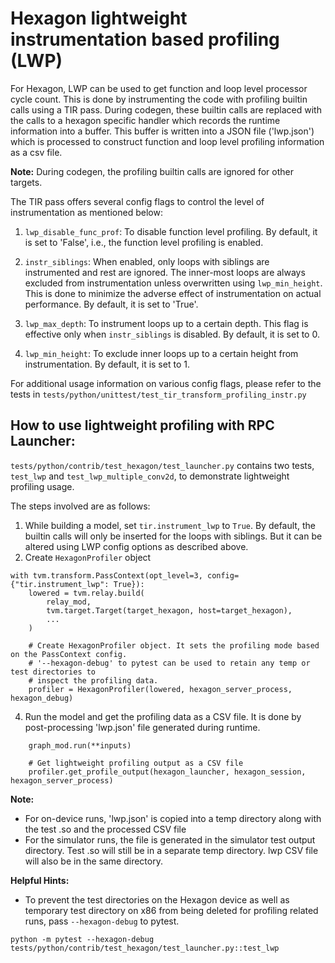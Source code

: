 <!--- Licensed to the Apache Software Foundation (ASF) under one -->
<!--- or more contributor license agreements.  See the NOTICE file -->
<!--- distributed with this work for additional information -->
<!--- regarding copyright ownership.  The ASF licenses this file -->
<!--- to you under the Apache License, Version 2.0 (the -->
<!--- "License"); you may not use this file except in compliance -->
<!--- with the License.  You may obtain a copy of the License at -->

<!---   http://www.apache.org/licenses/LICENSE-2.0 -->

<!--- Unless required by applicable law or agreed to in writing, -->
<!--- software distributed under the License is distributed on an -->
<!--- "AS IS" BASIS, WITHOUT WARRANTIES OR CONDITIONS OF ANY -->
<!--- KIND, either express or implied.  See the License for the -->
<!--- specific language governing permissions and limitations -->
<!--- under the License. -->

# Hexagon lightweight instrumentation based profiling (LWP)

For Hexagon, LWP can be used to get function and loop level processor cycle count.
This is done by instrumenting the code with profiling builtin calls using a TIR pass.
During codegen, these builtin calls are replaced with the calls to a hexagon specific
handler which records the runtime information into a buffer.
This buffer is written into a JSON file ('lwp.json') which is processed to construct
function and loop level profiling information as a csv file.

**Note:** During codegen, the profiling builtin calls are ignored for other targets.

The TIR pass offers several config flags to control the level of instrumentation
as mentioned below:

1) `lwp_disable_func_prof`: To disable function level profiling. By default, it is
set to 'False', i.e., the function level profiling is enabled.

2) `instr_siblings`: When enabled, only loops with siblings are instrumented and rest are
ignored. The inner-most loops are always excluded from instrumentation unless overwritten
using `lwp_min_height`. This is done to minimize the adverse effect of instrumentation on
actual performance. By default, it is set to 'True'.

3) `lwp_max_depth`: To instrument loops up to a certain depth. This flag is effective
only when `instr_siblings` is disabled. By default, it is set to 0.

4) `lwp_min_height`: To exclude inner loops up to a certain height from instrumentation.
By default, it is set to 1.

For additional usage information on various config flags, please refer to the tests in
`tests/python/unittest/test_tir_transform_profiling_instr.py`


## How to use lightweight profiling with RPC Launcher:

`tests/python/contrib/test_hexagon/test_launcher.py` contains two tests, `test_lwp` and
`test_lwp_multiple_conv2d`, to demonstrate lightweight profiling usage.

The steps involved are as follows:

1) While building a model, set `tir.instrument_lwp` to `True`.
   By default, the builtin calls will only be inserted for the loops with siblings. But it
   can be altered using LWP config options as described above.
2) Create `HexagonProfiler` object

```
with tvm.transform.PassContext(opt_level=3, config={"tir.instrument_lwp": True}):
    lowered = tvm.relay.build(
        relay_mod,
        tvm.target.Target(target_hexagon, host=target_hexagon),
        ...
    )

    # Create HexagonProfiler object. It sets the profiling mode based on the PassContext config.
    # '--hexagon-debug' to pytest can be used to retain any temp or test directories to
    # inspect the profiling data.
    profiler = HexagonProfiler(lowered, hexagon_server_process, hexagon_debug)
```

4) Run the model and get the profiling data as a CSV file. It is done by post-processing
   'lwp.json' file generated during runtime.

```
    graph_mod.run(**inputs)

    # Get lightweight profiling output as a CSV file
    profiler.get_profile_output(hexagon_launcher, hexagon_session, hexagon_server_process)
```
**Note:**

- For on-device runs, 'lwp.json' is copied into a temp directory along with the test .so and the processed
  CSV file
- For the simulator runs, the file is generated in the simulator test output directory. Test  .so
  will still be in a separate temp directory. lwp CSV file will also be in the same directory.

**Helpful Hints:**

- To prevent the test directories on the Hexagon device as well as temporary test directory on x86
from being deleted for profiling related runs, pass `--hexagon-debug` to pytest.

```
python -m pytest --hexagon-debug tests/python/contrib/test_hexagon/test_launcher.py::test_lwp
```
